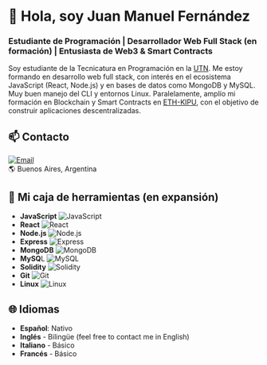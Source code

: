 # 👋 Hola, soy Juan Manuel Fernández
### Estudiante de Programación | Desarrollador Web Full Stack (en formación) | Entusiasta de Web3 & Smart Contracts

Soy estudiante de la Tecnicatura en Programación en la [UTN](https://utn.edu.ar/es/). Me estoy formando en desarrollo web full stack, con interés en el ecosistema JavaScript (React, Node.js) y en bases de datos como MongoDB y MySQL. Muy buen manejo del CLI y entornos Linux. Paralelamente, amplío mi formación en Blockchain y Smart Contracts en [ETH-KIPU](https://www.ethkipu.org/es), con el objetivo de construir aplicaciones descentralizadas.

## 📫 Contacto  

[![Email](https://img.shields.io/badge/Email-juanmanuel.fc%40gmail.com-red?logo=gmail&logoColor=white)](mailto:juanmanuel.fc@gmail.com)  
🌎 Buenos Aires, Argentina  

## 🚀 Mi caja de herramientas (en expansión)

- **JavaScript** ![JavaScript](https://img.shields.io/badge/JavaScript-F7DF1E?logo=javascript&logoColor=black)
- **React** ![React](https://img.shields.io/badge/React-20232A?logo=react&logoColor=61DAFB)
- **Node.js** ![Node.js](https://img.shields.io/badge/Node.js-339933?logo=node.js&logoColor=white)
- **Express** ![Express](https://img.shields.io/badge/Express-000000?logo=express&logoColor=white)
- **MongoDB** ![MongoDB](https://img.shields.io/badge/MongoDB-47A248?logo=mongodb&logoColor=white)
- **MySQ**L ![MySQL](https://img.shields.io/badge/MySQL-4479A1?logo=mysql&logoColor=white)
- **Solidity** ![Solidity](https://img.shields.io/badge/Solidity-363636?logo=solidity&logoColor=white)
- **Git** ![Git](https://img.shields.io/badge/Git-F05032?logo=git&logoColor=white)
- **Linux** ![Linux](https://img.shields.io/badge/Linux-FCC624?logo=linux&logoColor=black)

## 🌐 Idiomas

- **Español**: Nativo
- **Inglés** - Bilingüe (feel free to contact me in English)
- **Italiano** - Básico
- **Francés** - Básico
